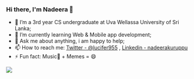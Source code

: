 ### Hi there, I'm Nadeera 👋

- 🔭 I’m a 3rd year CS undergraduate at Uva Wellassa University of Sri Lanka;
- 🌱 I’m currently learning Web & Mobile app development;
- 💬 Ask me about anything, i am happy to help;
- 📫 How to reach me: [Twitter - @lucifer955](https://twitter.com/lucifer955) , [Linkedin - nadeerakuruppu](https://www.linkedin.com/in/nadeerakuruppu/)
- ⚡ Fun fact: Music🎼 + Memes = 😄

<img src="https://github-readme-stats.vercel.app/api?username=lucifer955&&show_icons=true&title_color=ffffff&icon_color=bb2acf&text_color=daf7dc&bg_color=191919">
